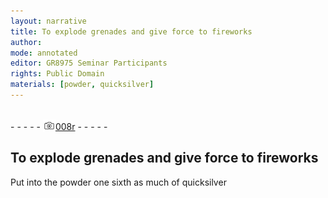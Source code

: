 ```yaml
---
layout: narrative
title: To explode grenades and give force to fireworks
author:
mode: annotated
editor: GR8975 Seminar Participants
rights: Public Domain
materials: [powder, quicksilver]
---
```


 <br/>- - - - - <a href="http://gallica.bnf.fr/ark:/12148/btv1b10500001g/f21.image"><img src="../assets/photo-icon.png" alt="folio image: " style="display:inline-block; margin-bottom:-3px;"/>008r</a> - - - - - <br/> 
## To explode grenades and give force to fireworks

 
   Put into the powder one sixth as much of quicksilver 
 